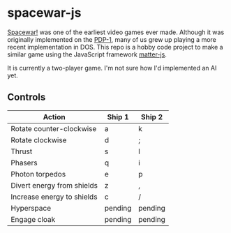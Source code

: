 # spacewar-js

[Spacewar!](https://en.wikipedia.org/wiki/Spacewar!) was one of the earliest video games ever made.  Although it was originally implemented on the [PDP-1](https://en.wikipedia.org/wiki/PDP-1), many of us grew up playing a more recent implementation in DOS.  This repo is a hobby code project to make a similar game using the JavaScript framework [matter-js](http://brm.io/matter-js/).

It is currently a two-player game.  I'm not sure how I'd implemented an AI yet.


## Controls

| Action | Ship 1 | Ship 2 |
|--------|--------|--------|
| Rotate counter-clockwise | a  | k |
| Rotate clockwise | d | ; |
| Thrust | s | l |
| Phasers | q | i |
| Photon torpedos | e | p |
| Divert energy from shields | z | , |
| Increase energy to shields | c | / |
| Hyperspace | pending | pending |
| Engage cloak | pending | pending |

